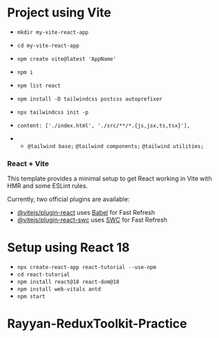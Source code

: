 # Project using Vite
- `mkdir my-vite-react-app`
- `cd my-vite-react-app`
- `npm create vite@latest 'AppName'`
- `npm i`
- `npm list react`
- `npm install -D tailwindcss postcss autoprefixer`
- `npx tailwindcss init -p`

-   `content: ['./index.html', './src/**/*.{js,jsx,ts,tsx}'],`

- - `@tailwind base;`
`@tailwind components;`
`@tailwind utilities;`



### React + Vite

This template provides a minimal setup to get React working in Vite with HMR and some ESLint rules.

Currently, two official plugins are available:

- [@vitejs/plugin-react](https://github.com/vitejs/vite-plugin-react/blob/main/packages/plugin-react/README.md) uses [Babel](https://babeljs.io/) for Fast Refresh
- [@vitejs/plugin-react-swc](https://github.com/vitejs/vite-plugin-react-swc) uses [SWC](https://swc.rs/) for Fast Refresh

# Setup using React 18
- `npx create-react-app react-tutorial --use-npm`
- `cd react-tutorial`
- `npm install react@18 react-dom@18`
- `npm install web-vitals antd`
- `npm start`


# Rayyan-ReduxToolkit-Practice

